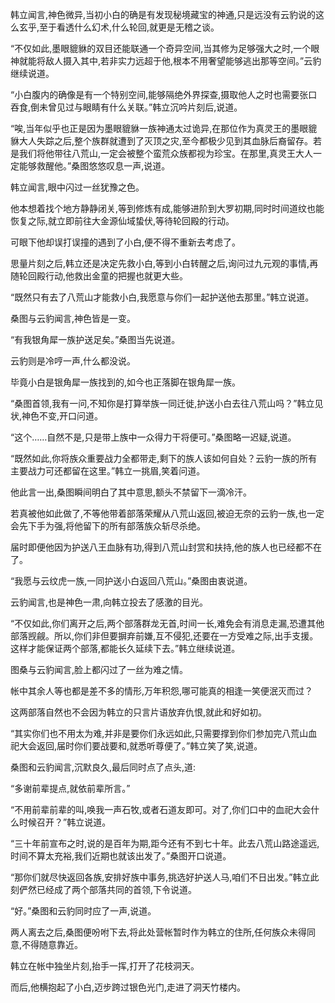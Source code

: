 
韩立闻言,神色微异,当初小白的确是有发现秘境藏宝的神通,只是远没有云豹说的这么玄乎,至于看透什么幻术,什么轮回,就更是无稽之谈。

“不仅如此,墨眼貔貅的双目还能联通一个奇异空间,当其修为足够强大之时,一个眼神就能将敌人摄入其中,若非实力远超于他,根本不用奢望能够逃出那等空间。”云豹继续说道。

“小白腹内的确像是有一个特别空间,能够隔绝外界探查,摄取他人之时也需要张口吞食,倒未曾见过与眼睛有什么关联。”韩立沉吟片刻后,说道。

“唉,当年似乎也正是因为墨眼貔貅一族神通太过诡异,在那位作为真灵王的墨眼貔貅大人失踪之后,整个族群就遭到了灭顶之灾,至今都极少见到其血脉后裔留存。若是我们将他带往八荒山,一定会被整个蛮荒众族都视为珍宝。在那里,真灵王大人一定能够救醒他。”桑图悠悠叹息一声,说道。

韩立闻言,眼中闪过一丝犹豫之色。

他本想着找个地方静静闭关,等到修炼有成,能够进阶到大罗初期,同时时间道纹也能恢复之际,就立即前往大金源仙域蛰伏,等待轮回殿的行动。

可眼下他却误打误撞的遇到了小白,便不得不重新去考虑了。

思量片刻之后,韩立还是决定先救小白,等到小白转醒之后,询问过九元观的事情,再随轮回殿行动,他救出金童的把握也就更大些。

“既然只有去了八荒山才能救小白,我愿意与你们一起护送他去那里。”韩立说道。

桑图与云豹闻言,神色皆是一变。

“有我银角犀一族护送足矣。”桑图当先说道。

云豹则是冷哼一声,什么都没说。

毕竟小白是银角犀一族找到的,如今也正落脚在银角犀一族。

“桑图首领,我有一问,不知你是打算举族一同迁徙,护送小白去往八荒山吗？”韩立见状,神色不变,开口问道。

“这个……自然不是,只是带上族中一众得力干将便可。”桑图略一迟疑,说道。

“既然如此,你将族众重要战力全都带走,剩下的族人该如何自处？云豹一族的所有主要战力可还都留在这里。”韩立一挑眉,笑着问道。

他此言一出,桑图瞬间明白了其中意思,额头不禁留下一滴冷汗。

若真被他如此做了,不等他带着部落荣耀从八荒山返回,被迫无奈的云豹一族,也一定会先下手为强,将他留下的所有部落族众斩尽杀绝。

届时即便他因为护送八王血脉有功,得到八荒山封赏和扶持,他的族人也已经都不在了。

“我愿与云纹虎一族,一同护送小白返回八荒山。”桑图由衷说道。

云豹闻言,也是神色一肃,向韩立投去了感激的目光。

“不仅如此,你们离开之后,两个部落群龙无首,时间一长,难免会有消息走漏,恐遭其他部落觊觎。所以,你们非但要摒弃前嫌,互不侵犯,还要在一方受难之际,出手支援。这样才能保证两个部落,都能长久延续下去。”韩立继续说道。

图桑与云豹闻言,脸上都闪过了一丝为难之情。

帐中其余人等也都是差不多的情形,万年积怨,哪可能真的相逢一笑便泯灭而过？

这两部落自然也不会因为韩立的只言片语放弃仇恨,就此和好如初。

“其实你们也不用太为难,并非是要你们永远如此,只需要撑到你们参加完八荒山血祀大会返回,届时你们要战要和,就悉听尊便了。”韩立笑了笑,说道。

桑图和云豹闻言,沉默良久,最后同时点了点头,道:

“多谢前辈提点,就依前辈所言。”

“不用前辈前辈的叫,唤我一声石牧,或者石道友即可。对了,你们口中的血祀大会什么时候召开？”韩立说道。

“三十年前宣布之时,说的是百年为期,距今还有不到七十年。此去八荒山路途遥远,时间不算太充裕,我们近期也就该出发了。”桑图开口说道。

“那你们就尽快返回各族,安排好族中事务,挑选好护送人马,咱们不日出发。”韩立此刻俨然已经成了两个部落共同的首领,下令说道。

“好。”桑图和云豹同时应了一声,说道。

两人离去之后,桑图便吩咐下去,将此处营帐暂时作为韩立的住所,任何族众未得同意,不得随意靠近。

韩立在帐中独坐片刻,抬手一挥,打开了花枝洞天。

而后,他横抱起了小白,迈步跨过银色光门,走进了洞天竹楼内。